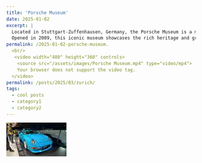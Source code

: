 ```yaml
---
title: 'Porsche Museum'
date: 2025-01-02
excerpt: |
  Located in Stuttgart-Zuffenhausen, Germany, the Porsche Museum is a must-visit destination for car enthusiasts and history buffs alike.
  Opened in 2009, this iconic museum showcases the rich heritage and groundbreaking innovations of one of the world’s most renowned automobile manufacturers.
permalink: /2025-01-02-porsche-museum.
  <br/> 
   <video width="480" height="360" controls>
    <source src="/assets/images/Porsche Museum.mp4" type="video/mp4">
    Your browser does not support the video tag.
  </video>
permalink: /posts/2025/03/zurich/
tags:
  - cool posts
  - category1
  - category2
---
```

<img src='/images/Porsche Museum.png' alt="Porsche Museum">

